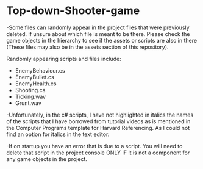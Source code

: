 # Top-down-Shooter-game

-Some files can randomly appear in the project files that were previously deleted. If unsure about which file is meant to be there. Please check the game objects in the hierarchy to see if the assets or scripts are also in there (These files may also be in the assets section of this repository).

Randomly appearing scripts and files include:
- EnemyBehaviour.cs
- EnemyBullet.cs
- EnemyHealth.cs
- Shooting.cs
- Ticking.wav
- Grunt.wav


-Unfortunately, in the c# scripts, I have not highlighted in italics the names of the scripts that I have borrowed from tutorial videos as is mentioned in the Computer Programs template for Harvard Referencing. As I could not find an option for italics in the text editor.

-If on startup you have an error that is due to a script. You will need to delete that script in the project console ONLY IF it is not a component for any game objects in the project.
